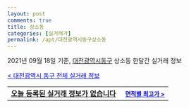 ```yaml
---
layout: post
comments: true
title: 상소동
categories: [실거래가]
permalink: /apt/대전광역시동구상소동
---
```


2021년 09월 18일 기준, <a href="/apt/대전광역시동구">대전광역시동구</a> 상소동 한달간 실거래 정보

<a style="color: blue;" href="/apt/대전광역시동구">< 대전광역시 동구 전체 실거래 정보</a>
<!---- start ---->
<table>
  <tr>
    <td colspan="4" style="font-weight: bold;"><a href="/apt/대전광역시동구상소동{name_without_space}">오늘 등록된 실거래 정보가 없습니다</a> &nbsp;&nbsp;&nbsp; <a style="color: blue; font-size: smaller;" href="/apt/대전광역시동구상소동{name_without_space}">면적별 최고가 ></a></td>
  </tr>
    
</table>
<!---- end ---->
    